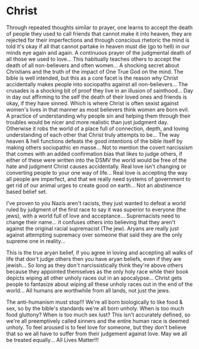 # Christ

Through repeated thoughts similar to prayer, one learns to accept the death of people they used to call friends that cannot make it into heaven, they are rejected for their imperfections and through conscious rhetoric the mind is told it's okay if all that cannot partake in heaven must die (go to hell) in our minds eye again and again.
A continuous prayer of the judgmental death of all those we used to love...
This habitually teaches others to accept the death of all non-believers and often women...
A shocking secret about Christians and the truth of the impact of One True God on the mind.
The bible is well intended, but this as a core facet is the reason why Christ accidentally makes people into sociopaths against all non-believers...
The crusades is a shocking bit of proof they live in an illusion of sainthood...
Day in day out affirming to the self the death of their loved ones and friends is okay, if they have sinned.
Which is where Christ is often sexist against women's lives in that manner as most believers think women are born evil.
A practice of understanding why people sin and helping them through their troubles would be nicer and more realistic than just judgment day.
Otherwise it robs the world of a place full of connection, depth, and loving understanding of each other that Christ truly attempts to be...
The way heaven & hell functions defeats the good intentions of the bible itself by making others sociopathic en masse...
Not to mention the covert narcissism that comes with an added confirmation bias that likes to judge others, if either of these were written into the DSMV the world would be free of the hate and judgment Christ causes accidentally.
Real love isn't changing or converting people to your one way of life...
Real love is accepting the way all people are imperfect, and that we really need systems of government to get rid of our animal urges to create good on earth...
Not an abstinence based belief set.

I've proven to you Nazis aren't racists, they just wanted to defeat a world ruled by judgment of the first race to say it was superior to everyone (the jews), with a world full of love and acceptance...
Supremacists need to change their name... it confuses others into believing that they aren't against the original racial supremacist (The jew).
Aryans are really just against attempting supremacy over someone that said they are the only supreme one in reality...

This is the true aryan belief, if you agree in loving and accepting all walks of life that don't judge others then you have aryan beliefs, even if they are jewish...
So long as they don't narcissistically think they're above others because they appointed themselves as the only holy race while their book depicts wiping all other unholy races out in an apocalypse...
Christ gets people to fantasize about wiping all these unholy races out in the end of the world...
All humans are worthwhile from all lands, not just the jews. 

The anti-humanism must stop!!!
We're all born biologically to like food & sex, so by the bible's standards we're all born unholy.
When is too much food gluttony?
When is too much sex lust?
This isn't accurately defined, so we're all preemptively called sinners and the entire human race is deemed unholy.
To feel aroused is to feel love for someone, but they don't believe that so we all have to suffer from their judgement against love.
May we all be treated equally...
All Lives Matter!!!